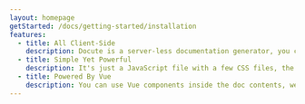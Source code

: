 ```yaml
---
layout: homepage
getStarted: /docs/getting-started/installation
features:
  - title: All Client-Side
    description: Docute is a server-less documentation generator, you can even use it without build process, just create an HTML file and you're good to go!
  - title: Simple Yet Powerful
    description: It's just a JavaScript file with a few CSS files, the design makes it easy to use for both beginners and pros.
  - title: Powered By Vue
    description: You can use Vue components inside the doc contents, we compile Markdown string to HTML then it gets compiles to Vue render function.
---
```

